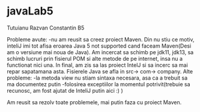 # javaLab5
Tutuianu Razvan Constantin
B5

Probleme avute:
-nu am reusit sa creez proiect Maven. Din nu stiu ce motiv, inteliJ imi tot afisa eroarea Java 5 not supported cand faceam Maven(Desi am o versiune mai noua de Java). Am incercat sa schimb pe jdk11, jdk13, sa schimb lucruri prin fisierul POM si alte metode de pe internet, insa nu a functionat nici una. In final, am zis sa las proiect IntelJ si sa incerc sa mai repar sapatamana asta. Fisierele Java se afla in src-> com-> company.
Alte probleme:
-la metoda view nu stiam sintaxa necesara, asa ca a trebuit sa ma documentez putin
-folosirea exceptiilor la momentul potrivit(trebuie sa recunosc, am fost ajutat de InteliJ putin aici :)   )

Am reusit sa rezolv toate problemele, mai putin faza cu proiect Maven.
